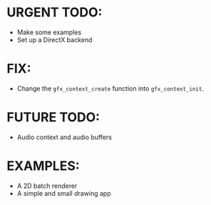 # URGENT TODO: 
- Make some examples 
- Set up a DirectX backend

# FIX: 
- Change the `gfx_context_create` function into `gfx_context_init`.

# FUTURE TODO: 
- Audio context and audio buffers

# EXAMPLES: 
- A 2D batch renderer 
- A simple and small drawing app
